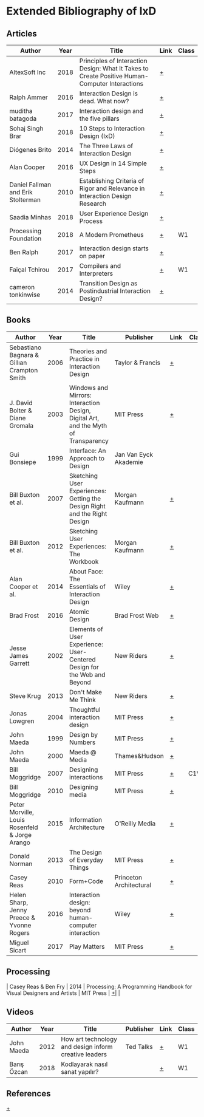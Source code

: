 # Extended Bibliography of IxD

## Articles
| Author | Year | Title | Link | Class |
|--------|------|-------|------|-------|
| AltexSoft Inc | 2018 | Principles of Interaction Design: What It Takes to Create Positive Human-Computer Interactions | [+](https://uxplanet.org/principles-of-interaction-design-what-it-takes-to-create-positive-human-computer-interactions-1a5af16b51c3) |  |
| Ralph Ammer | 2016 | Interaction Design is dead. What now?  | [+](https://blog.prototypr.io/interaction-design-is-dead-what-now-db09d77cadae) |  |
| muditha batagoda | 2017 | Interaction design and the five pillars | [+](https://uxplanet.org/interaction-design-and-the-five-pillars-ad319bd82f1) |  |
| Sohaj Singh Brar | 2018 | 10 Steps to Interaction Design (IxD) | [+](https://uxdesign.cc/10-steps-to-interaction-design-ixd-6abe778cb8b8) |  |
| Diógenes Brito | 2014 | The Three Laws of Interaction Design | [+](https://uxdesign.cc/the-three-laws-of-interaction-design-11912c4bf5dc) |  |
| Alan Cooper | 2016 | UX Design in 14 Simple Steps | [+](https://medium.theuxblog.com/ux-design-in-14-simple-steps-b8a0f2780769) |  |
| Daniel Fallman and Erik Stolterman | 2010 | Establishing Criteria of Rigor and Relevance in Interaction Design Research | [+](https://ewic.bcs.org/content/ConWebDoc/36491) |  |
| Saadia Minhas | 2018 | User Experience Design Process | [+](https://uxplanet.org/user-experience-design-process-d91df1a45916) |  |
| Processing Foundation | 2018 | A Modern Prometheus | [+](https://medium.com/processing-foundation/a-modern-prometheus-59aed94abe85) | W1 |
| Ben Ralph | 2017 | Interaction design starts on paper | [+](https://medium.com/beakerandflint/interaction-design-starts-on-paper-a2baa91acc45) |  |
| Faiçal Tchirou | 2017 | Compilers and Interpreters | [+](https://hackernoon.com/compilers-and-interpreters-3e354a2e41cf) | W1 |
| cameron tonkinwise | 2014 | Transition Design as Postindustrial Interaction Design? | [+](https://medium.com/@camerontw/transition-design-as-postindustrial-interaction-design-6c8668055e8d) |  |

## Books
| Author | Year | Title | Publisher | Link | Class |
|--------|------|-------|-----------|------|-------|
| Sebastiano Bagnara & Gillıan Crampton Smith | 2006 | Theories and Practice in Interaction Design | Taylor & Francis | [+](https://www.tandfonline.com/doi/abs/10.1080/00140130701680213?journalCode=terg20)|  |
| J. David Bolter & Diane Gromala | 2003 | Windows and Mirrors: Interaction Design, Digital Art, and the Myth of Transparency | MIT Press | [+](https://mitpress.mit.edu/books/windows-and-mirrors)|  |
| Gui Bonsiepe | 1999 | Interface: An Approach to Design | Jan Van Eyck Akademie | | |
| Bill Buxton et al. | 2007 | Sketching User Experiences: Getting the Design Right and the Right Design | Morgan Kaufmann | [+](https://www.elsevier.com/books/sketching-user-experiences-getting-the-design-right-and-the-right-design/buxton/978-0-12-374037-3)|  |
| Bill Buxton et al. | 2012 | Sketching User Experiences: The Workbook | Morgan Kaufmann | [+](https://sketchbook.cpsc.ucalgary.ca)|  |
| Alan Cooper et al.  | 2014 | About Face: The Essentials of Interaction Design | Wiley | [+](https://www.wiley.com/en-us/About+Face%3A+The+Essentials+of+Interaction+Design%2C+4th+Edition-p-9781118766576)|  |
| Brad Frost | 2016 | Atomic Design | Brad Frost Web | [+](http://bradfrost.com/blog/post/atomic-web-design/)|  |
| Jesse James Garrett | 2002 | Elements of User Experience: User-Centered Design for the Web and Beyond | New Riders | [+](http://www.jjg.net/elements/) |
| Steve Krug | 2013 | Don't Make Me Think | New Riders | [+](http://sensible.com/dmmt.html)| |
| Jonas Lowgren | 2004 | Thoughtful interaction design | MIT Press | [+](https://mitpress.mit.edu/books/thoughtful-interaction-design) |
| John Maeda | 1999 | Design by Numbers | MIT Press | [+](https://mitpress.mit.edu/books/design-numbers)| |
| John Maeda | 2000 | Maeda @ Media | Thames&Hudson | [+](https://thamesandhudson.com/maeda-at-media-9780500282359)| |
| Bill Moggridge | 2007 | Designing interactions | MIT Press | [+](http://www.designinginteractions.com)| C1W1 |
| Bill Moggridge | 2010 | Designing media | MIT Press | [+](http://www.designing-media.com/)|  |
| Peter Morville, Louis Rosenfeld & Jorge Arango | 2015 | Information Architecture | O'Reilly Media |  [+](http://shop.oreilly.com/product/0636920034674.do) |
| Donald Norman | 2013 | The Design of Everyday Things | MIT Press | [+](https://www.jnd.org/books/design-of-everyday-things-revised.html)|  |
| Casey Reas | 2010 | Form+Code | Princeton Architectural  | [+](http://formandcode.com)|  |
| Helen Sharp, Jenny Preece & Yvonne Rogers | 2016 | Interaction design: beyond human-computer interaction | Wiley | [+](http://www.id-book.com)|  |
| Miguel Sicart | 2017 | Play Matters | MIT Press | [+](https://mitpress.mit.edu/books/play-matters)|  |

## Processing
| Casey Reas & Ben Fry | 2014 | Processing: A Programming Handbook for Visual Designers and Artists | MIT Press | [+](https://processing.org/handbook/)|  |

## Videos
| Author | Year | Title | Publisher | Link | Class |
|--------|------|-------|-----------|------|-------|
| John Maeda | 2012 | How art technology and design inform creative leaders | Ted Talks | [+](https://www.ted.com/talks/john_maeda_how_art_technology_and_design_inform_creative_leaders?language=en) | W1 |
| Barış Özcan | 2018 | Kodlayarak nasıl sanat yapılır? | | [+](https://www.youtube.com/watch?v=WzNA02gjcPE) | W1 |

## References
[+](https://medium.com/mockplus/the-best-ui-ux-design-books-resources-for-designers-b1a68efb66dd)
